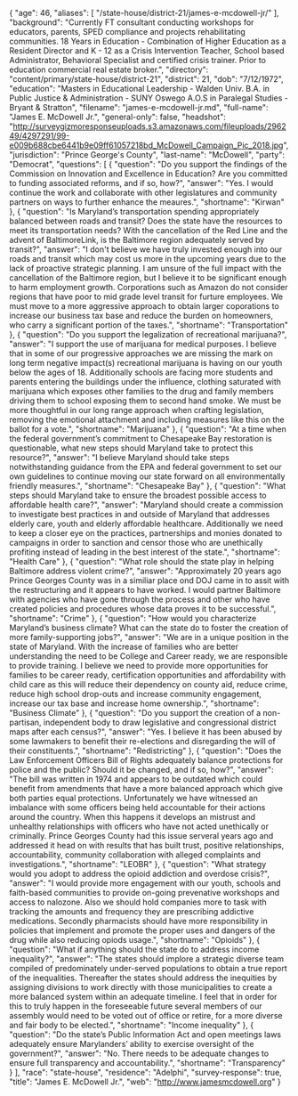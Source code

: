 {
  "age": 46,
  "aliases": [
    "/state-house/district-21/james-e-mcdowell-jr/"
  ],
  "background": "Currently FT consultant conducting workshops for educators, parents, SPED compliance and projects rehabilitating communities.  18 Years in Education - Combination of Higher Education as a Resident Director and K - 12 as a Crisis Intervention Teacher, School based Administrator, Behavioral Specialist and certified crisis trainer.  Prior to education commercial real estate broker.",
  "directory": "content/primary/state-house/district-21",
  "district": 21,
  "dob": "7/12/1972",
  "education": "Masters in Educational Leadership - Walden Univ. B.A.  in Public Justice & Administration - SUNY Oswego A.O.S in Paralegal Studies - Bryant & Stratton",
  "filename": "james-e-mcdowell-jr.md",
  "full-name": "James E. McDowell Jr.",
  "general-only": false,
  "headshot": "http://surveygizmoresponseuploads.s3.amazonaws.com/fileuploads/296249/4297291/99-e009b688cbe6441b9e09ff61057218bd_McDowell_Campaign_Pic_2018.jpg",
  "jurisdiction": "Prince George's County",
  "last-name": "McDowell",
  "party": "Democrat",
  "questions": [
    {
      "question": "Do you support the findings of the Commission on Innovation and Excellence in Education? Are you committed to funding associated reforms, and if so, how?",
      "answer": "Yes.  I would continue the work and collaborate with other legislatures and community partners on ways to further enhance the meaures.",
      "shortname": "Kirwan"
    },
    {
      "question": "Is Maryland’s transportation spending appropriately balanced between roads and transit? Does the state have the resources to meet its transportation needs? With the cancellation of the Red Line and the advent of BaltimoreLink, is the Baltimore region adequately served by transit?",
      "answer": "I don't believe we have truly invested enough into our roads and transit which may cost us more in the upcoming years due to the lack of proactive strategic planning.  I am unsure of the full impact with the cancellation of the Baltimore region, but I believe it to be significant enough to harm employment growth.  Corporations such as Amazon do not consider regions that have poor to mid grade level transit for furture employees.  We must move to a more aggressive approach to obtain larger coporations to increase our business tax base and reduce the burden on homeowners, who carry a significant portion of the taxes.",
      "shortname": "Transportation"
    },
    {
      "question": "Do you support the legalization of recreational marijuana?",
      "answer": "I support the use of marijuana for medical purposes.  I believe that in some of our progressive approaches we are missing the mark on long term negative impact(s) recreational marijuana is having on our youth below the ages of 18.  Additionally schools are facing more students and parents entering the buildings under the influence, clothing saturated with marijuana which exposes other families to the drug and family members driving them to school exposing them to second hand smoke.  We must be more thoughtful in our long range approach when crafting legislation, removing the emotional attachment and including measures like this on the ballot for a vote.",
      "shortname": "Marijuana"
    },
    {
      "question": "At a time when the federal government’s commitment to Chesapeake Bay restoration is questionable, what new steps should Maryland take to protect this resource?",
      "answer": "I believe Maryland should take steps notwithstanding guidance from the EPA and federal government to set our own guidelines to continue moving our state forward on all environmentally friendly measures.",
      "shortname": "Chesapeake Bay"
    },
    {
      "question": "What steps should Maryland take to ensure the broadest possible access to affordable health care?",
      "answer": "Maryland should create a commission to investigate best practices in and outside of Maryland that addresses elderly care, youth and elderly affordable healthcare.  Additionally we need to keep a closer eye on the practices, partnerships and monies donated to campaigns in order to sanction and censor those who are unethically profiting instead of leading in the best interest of the state.",
      "shortname": "Health Care"
    },
    {
      "question": "What role should the state play in helping Baltimore address violent crime?",
      "answer": "Approximately 20 years ago Prince Georges County was in a similiar place ond DOJ came in to assit with the restructuring and it appears to have worked.  I would partner Baltimore with agencies who have gone through the process and other who have created policies and procedures whose data proves it to be successful.",
      "shortname": "Crime"
    },
    {
      "question": "How would you characterize Maryland’s business climate? What can the state do to foster the creation of more family-supporting jobs?",
      "answer": "We are in a unique position in the state of Maryland.  With the increase of families who are better understanding the need to be College and Career ready, we are responsible to provide training.  I believe we need to provide more opportunities for families to be career ready, certification opportunities and affordability with child care as this will reduce their dependency on county aid, reduce crime, reduce high school drop-outs and increase community engagement, increase our tax base and increase home ownership.",
      "shortname": "Business Climate"
    },
    {
      "question": "Do you support the creation of a non-partisan, independent body to draw legislative and congressional district maps after each census?",
      "answer": "Yes.  I believe it has been abused by some lawmakers to benefit their re-elections and disregarding the will of their constituents.",
      "shortname": "Redistricting"
    },
    {
      "question": "Does the Law Enforcement Officers Bill of Rights adequately balance protections for police and the public? Should it be changed, and if so, how?",
      "answer": "The bill was written in 1974 and appears to be outdated which could benefit from amendments that have a more balanced approach which give both parties equal protections.  Unfortunately we have witnessed an imbalance with some officers being held accountable for their actions around the country.  When this happens it develops an mistrust and unhealthy relationships with officers who have not acted unethically or criminally.   Prince Georges County had this issue serveral years ago and addressed it head on with results that has built trust, positive relationships, accountability, community collaboration with alleged complaints and investigations.",
      "shortname": "LEOBR"
    },
    {
      "question": "What strategy would you adopt to address the opioid addiction and overdose crisis?",
      "answer": "I would provide more engagement with our youth, schools and faith-based communities to provide on-going prevenative workshops and access to nalozone.  Also we should hold companies more to task with tracking the amounts and frequency they are prescribing addictive medications.  Secondly pharmacists should have more responsibility in policies that implement and promote the proper uses and dangers of the drug while also reducing opiods usage.",
      "shortname": "Opioids"
    },
    {
      "question": "What if anything should the state do to address income inequality?",
      "answer": "The states should implore a strategic diverse team compiled of predominately under-served populations to obtain a true report of the inequalities.  Thereafter the states should address the inequities by assigning divisions to work directly with those municipalities to create a more balanced system within an adequate timeline.  I feel that in order for this to truly happen in the foreseeable future several members of our assembly would need to be voted out of office or retire, for a more diverse and fair body to be elected.",
      "shortname": "Income inequality"
    },
    {
      "question": "Do the state’s Public Information Act and open meetings laws adequately ensure Marylanders’ ability to exercise oversight of the government?",
      "answer": "No.  There needs to be adequate changes to ensure full transparency and accountability.",
      "shortname": "Transparency"
    }
  ],
  "race": "state-house",
  "residence": "Adelphi",
  "survey-response": true,
  "title": "James E. McDowell Jr.",
  "web": "http://www.jamesmcdowell.org"
}
